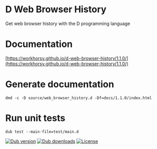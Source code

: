 # D Web Browser History
Get web browser history with the D programming language

# Documentation

[https://workhorsy.github.io/d-web-browser-history/1.1.0/](https://workhorsy.github.io/d-web-browser-history/1.1.0/)

# Generate documentation

```
dmd -c -D source/web_browser_history.d -Df=docs/1.1.0/index.html
```

# Run unit tests

```
dub test --main-file=test/main.d
```

[![Dub version](https://img.shields.io/dub/v/d-web-browser-history.svg)](https://code.dlang.org/packages/d-web-browser-history)
[![Dub downloads](https://img.shields.io/dub/dt/d-web-browser-history.svg)](https://code.dlang.org/packages/d-web-browser-history)
[![License](https://img.shields.io/badge/license-BSL_1.0-blue.svg)](https://raw.githubusercontent.com/workhorsy/d-web-browser-history/master/LICENSE)
